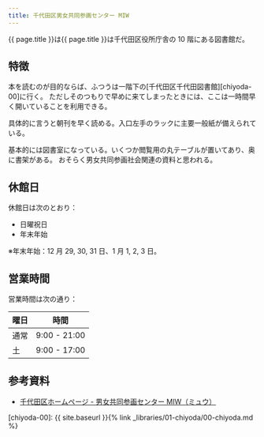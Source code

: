 ```yaml
---
title: 千代田区男女共同参画センター MIW
---
```


{{ page.title }}は{{ page.title }}は千代田区役所庁舎の 10 階にある図書館だ。

## 特徴

本を読むのが目的ならば、ふつうは一階下の[千代田区千代田図書館][chiyoda-00]に行く。
ただしそのつもりで早めに来てしまったときには、ここは一時間早く開いていることを利用できる。

具体的に言うと朝刊を早く読める。入口左手のラックに主要一般紙が備えられている。

基本的には図書室になっている。いくつか閲覧用の丸テーブルが置いてあり、奥に書架がある。
おそらく男女共同参画社会関連の資料と思われる。

## 休館日

休館日は次のとおり：

* 日曜祝日
* 年末年始

※年末年始：12 月 29, 30, 31 日、1 月 1, 2, 3 日。

## 営業時間

営業時間は次の通り：

| 曜日 | 時間         |
| ---- | ------------ |
| 通常 | 9:00 - 21:00 |
| 土   | 9:00 - 17:00 |

## 参考資料

* [千代田区ホームページ - 男女共同参画センター MIW（ミュウ）](http://www.city.chiyoda.lg.jp/koho/kurashi/danjo/miw/index.html)

[chiyoda-00]: {{ site.baseurl }}{% link _libraries/01-chiyoda/00-chiyoda.md %}
